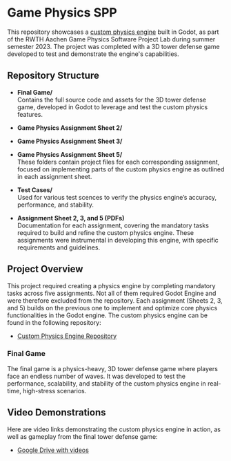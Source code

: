 # Game Physics SPP

This repository showcases a [custom physics engine](https://github.com/Wellbek/customphysics) built in Godot, as part of the RWTH Aachen Game Physics Software Project Lab during summer semester 2023. The project was completed with a 3D tower defense game developed to test and demonstrate the engine's capabilities.

## Repository Structure

- **Final Game/**  
  Contains the full source code and assets for the 3D tower defense game, developed in Godot to leverage and test the custom physics features.

- **Game Physics Assignment Sheet 2/**  
- **Game Physics Assignment Sheet 3/**  
- **Game Physics Assignment Sheet 5/**  
  These folders contain project files for each corresponding assignment, focused on implementing parts of the custom physics engine as outlined in each assignment sheet.

- **Test Cases/**  
  Used for various test scences to verify the physics engine’s accuracy, performance, and stability.

- **Assignment Sheet 2, 3, and 5 (PDFs)**  
  Documentation for each assignment, covering the mandatory tasks required to build and refine the custom physics engine. These assignments were instrumental in developing this engine, with specific requirements and guidelines.

## Project Overview

This project required creating a physics engine by completing mandatory tasks across five assignments. Not all of them required Godot Engine and were therefore excluded from the repository. Each assignment (Sheets 2, 3, and 5) builds on the previous one to implement and optimize core physics functionalities in the Godot engine. The custom physics engine can be found in the following repository:

- [Custom Physics Engine Repository](https://github.com/Wellbek/customphysics)

### Final Game

The final game is a physics-heavy, 3D tower defense game where players face an endless number of waves. It was developed to test the performance, scalability, and stability of the custom physics engine in real-time, high-stress scenarios.

## Video Demonstrations

Here are video links demonstrating the custom physics engine in action, as well as gameplay from the final tower defense game:

- [Google Drive with videos](https://drive.google.com/drive/folders/1iPAvKufSpHnS100HB_DI4rybuPx9oaXp?usp=sharing)
